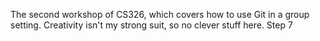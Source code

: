 

The second workshop of CS326, which covers how to use Git in a group setting.
Creativity isn't my strong suit, so no clever stuff here.
Step 7
